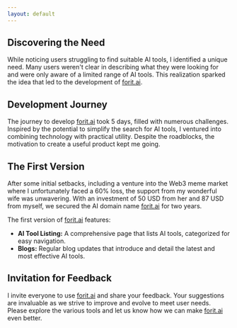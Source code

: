 ```yaml
---
layout: default
---
```



## Discovering the Need

While noticing users struggling to find suitable AI tools, I identified a unique need. Many users weren't clear in describing what they were looking for and were only aware of a limited range of AI tools. This realization sparked the idea that led to the development of [forit.ai](https://forit.ai).

## Development Journey

The journey to develop [forit.ai](https://forit.ai) took 5 days, filled with numerous challenges. Inspired by the potential to simplify the search for AI tools, I ventured into combining technology with practical utility. Despite the roadblocks, the motivation to create a useful product kept me going.

## The First Version

After some initial setbacks, including a venture into the Web3 meme market where I unfortunately faced a 60% loss, the support from my wonderful wife was unwavering. With an investment of 50 USD from her and 87 USD from myself, we secured the AI domain name [forit.ai](https://forit.ai) for two years.

The first version of [forit.ai](https://forit.ai) features:
- **AI Tool Listing:** A comprehensive page that lists AI tools, categorized for easy navigation.
- **Blogs:** Regular blog updates that introduce and detail the latest and most effective AI tools.

## Invitation for Feedback

I invite everyone to use [forit.ai](https://forit.ai) and share your feedback. Your suggestions are invaluable as we strive to improve and evolve to meet user needs. Please explore the various tools and let us know how we can make [forit.ai](https://forit.ai) even better.
